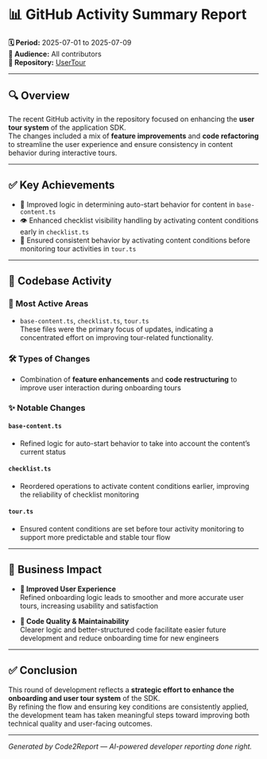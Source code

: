 # 📊 GitHub Activity Summary Report

**🗓 Period:** 2025-07-01 to 2025-07-09  
**👥 Audience:** All contributors  
**📁 Repository:** [UserTour](https://github.com/usertour/usertour)

---

## 🔍 Overview

The recent GitHub activity in the repository focused on enhancing the **user tour system** of the application SDK.  
The changes included a mix of **feature improvements** and **code refactoring** to streamline the user experience and ensure consistency in content behavior during interactive tours.

---

## ✅ Key Achievements

- 🔄 Improved logic in determining auto-start behavior for content in `base-content.ts`
- 👁 Enhanced checklist visibility handling by activating content conditions early in `checklist.ts`
- 🧭 Ensured consistent behavior by activating content conditions before monitoring tour activities in `tour.ts`

---

## 🧠 Codebase Activity

### 📂 Most Active Areas
- `base-content.ts`, `checklist.ts`, `tour.ts`  
These files were the primary focus of updates, indicating a concentrated effort on improving tour-related functionality.

### 🛠 Types of Changes
- Combination of **feature enhancements** and **code restructuring** to improve user interaction during onboarding tours

### ✨ Notable Changes

#### `base-content.ts`
- Refined logic for auto-start behavior to take into account the content’s current status

#### `checklist.ts`
- Reordered operations to activate content conditions earlier, improving the reliability of checklist monitoring

#### `tour.ts`
- Ensured content conditions are set before tour activity monitoring to support more predictable and stable tour flow

---

## 💼 Business Impact

- **🙌 Improved User Experience**  
  Refined onboarding logic leads to smoother and more accurate user tours, increasing usability and satisfaction

- **🧱 Code Quality & Maintainability**  
  Clearer logic and better-structured code facilitate easier future development and reduce onboarding time for new engineers

---

## ✅ Conclusion

This round of development reflects a **strategic effort to enhance the onboarding and user tour system** of the SDK.  
By refining the flow and ensuring key conditions are consistently applied, the development team has taken meaningful steps toward improving both technical quality and user-facing outcomes.

---

*Generated by Code2Report — AI-powered developer reporting done right.*
